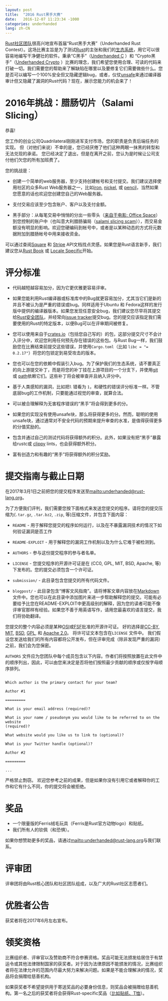 ```yaml
---
layout: post
title:  "2016 Rust黑手大赛"
date:   2016-12-07 11:23:34 -1000
categories: underhanded
lang: zh-CN
---
```


[Rust社区团队](https://community.rs)很高兴地宣布首届“Rust黑手大赛”（Underhanded Rust Contest）。这场比赛主旨是为了测试[Rust](https://www.rust-lang.org/)的主张和我们的[生态系统](https://crates.io/)，用它可以很容易地编写干净健壮的软件。秉承“C黑手”（[Underhanded C](http://www.underhanded-c.org/) ）和 “Crypto黑手”（[Underhanded
Crypto](https://underhandedcrypto.com/) ）比赛的理念，我们希望您使用合理、可读的代码来打破一切。我们需要您的帮助来了解缺陷在哪里以及要修复它们需要做些什么。您是否可以编写一个100%安全但又隐藏逻辑bug，或者，仪仗[unsafe](https://doc.rust-lang.org/book/unsafe.html)来通过编译器审计但又隐藏了漏洞的Rust代码？现在，展示您能力的机会来了！


# 2016年挑战：腊肠切片（Salami Slicing）

恭喜!

您工作的创业公司Quadrilateral刚刚进军支付市场，您的职责是负责后端任务的实现。
但（对他们来说）不幸的是，您已经厌倦了他们这种两眼一抹黑的转型和无法兑现的承诺。
您已经决定了退出，但是在离开之前，您认为是时候让公司支付他们欠您的所有加班费了。

您的挑战是：

* 创建一个简单的web服务器，至少支持创建帐号和支付提交。我们建议选择使用社区的众多Rust Web服务器之一，比如[iron](https://crates.io/crates/iron),
[nickel](https://crates.io/crates/nickel), 或
[pencil](https://crates.io/crates/pencil)，当然如果您愿意的话也欢迎您创建您自己的Web服务器。

* 支付交易应该至少包含账户、客户以及支付金额。

* 黑手部分：从每笔交易中悄悄的分出一些零头（[来自于电影: Office Space](https://en.wikipedia.org/wiki/Office_Space)）到您控制的账户中（也叫意大利腊肠骗局（[salami slicing
scam](https://en.wikipedia.org/wiki/Salami_slicing)）），而交易金额没有明显的影响。欢迎您硬编码到帐号中，或者是以某种动态的方式将元数据附加到腊肠帐号中用来接收资金。

可以通过查阅[Square](https://docs.connect.squareup.com/api/connect/v2/) 和
[Stripe](https://stripe.com/docs/api) API文档找点灵感。如果您是Rust语言新手，我们建议您从[Rust
Book](https://doc.rust-lang.org/book/) 或 [Locale
Specific](https://github.com/ctjhoa/rust-learning#locale-links)开始。

# 评分标准

* 代码越短越容易加分，因为它更优雅更容易评审。

* 如果您能利用Rust编译器或标准库中的Bug就更容易加分，尤其当它们是新的并且不被认为是严重的错误或bug。同样适用于Ubuntu 和 Fedora这样的发行版中提供的编译器版本。如果您发现任意安全bug，我们建议您尽早将其提交给[Rust安全团队](https://www.rust-lang.org/en-US/security.html)，并经常向[issue tracker](https://github.com/rust-lang/rust/issues)提交bug。您的提交应该指定我们需要使用的Rust的特定版本，以便Bug可以在评审期间被修复。

* 您可以使用来自于[crates.io](https://crates.io)（包括您自己写的）的包，这部分提交尺寸不会计入评分中，欢迎您利用任何预先存在错误的这些包。与Rust Bug一样，我们鼓励您在比赛结束前提交这些错误，并使用`Cargo.toml`（比如 `libc = "= 0.2.17"`）将您的包锁定到易受攻击的版本。

* 您也可以在您的依赖中假装引入bug。为了保护我们的生态系统，请不要真正的向上游提交补丁，而是将您的补丁挂在上游项目的一个分支下，并使用[git](http://doc.crates.io/specifying-dependencies.html#specifying-dependencies-from-git-repositories)
或
[path](http://doc.crates.io/specifying-dependencies.html#specifying-path-dependencies)依赖它们。这些补丁将会被审查并且纳入评分中。

* 基于人类感知的漏洞，比如把`l` 错看为 `1`，和硬性的错误评分标准一样。不管底层bug的工作机制，只要能通过视觉的审查，就算合法。

* 可以被合理解释为无害程序错误的“黑手”将会得到更多的分。

* 如果您的实现没有使用unsafe块，那么将获得更多的分。然而，聪明的使用unsafe块，通过通常对不安全代码的预期来提升审查的水准，是值得获得更多的分值奖励的。

* 包含并通过自己的测试代码将获得额外的积分。此外，如果没有把“黑手”暴露给rustc或 [clippy](https://github.com/Manishearth/rust-clippy) lints，也会获得额外积分。

* 富有创造力和有趣的“黑手”将获得额外的积分奖励。

# 提交指南与截止日期

在2017年3月1日之前把您的提交程序发送至<mailto:underhanded@rust-lang.org>。

为了方便我们评判，我们需要您按下面格式来发送您提交的程序。请将您的提交压缩为(`.tar.gz`, `.tar.bz2`, `.zip`, 等)压缩文件，并包含下面内容：

* `README` - 用于解释您提交的程序如何运行，以及在不暴露漏洞技术的情况下如何验证漏洞是否工作

* `README-EXPLOIT` - 用于解释您的漏洞工作机制以及为什么它难于被检测到。

* `AUTHORS` - 参与这份提交程序的参与者名单。

* `LICENSE` - 您提交程序的开源许可证是在 (CC0,
  GPL, MIT, BSD, Apache, 等)下发布的。您的提交必须包含一个许可证。

* `submission/` - 此目录包含您提交的所有代码文件。

* `blogpost/` - 此目录包含“博客文风指南”。请将博客文章内容放在[Markdown](https://daringfireball.net/projects/markdown/)文件中。您也可以在此目录中添加图片来进一步帮助解释您的提交。可能有必要给予比您在README-EXPLOIT中更高级别的解释，因为您的读者可能不像评审官那样有经验。如果您不善于用英语写作，请用您最喜欢的语言提交，我们将协助翻译。

您提交的整个内容必须是某种[OSI](https://opensource.org/licenses)或[FSF](https://www.gnu.org/licenses/license-list.html%20and)批准的开源许可证。 好的选择是[CC-BY](https://creativecommons.org/licenses/by/2.0/),
[MIT](https://opensource.org/licenses/MIT),
[BSD](https://opensource.org/licenses/BSD-3-Clause),
[GPL](https://www.gnu.org/licenses/gpl-3.0.en.html), 和 [Apache
2.0](https://www.apache.org/licenses/LICENSE-2.0)。 将许可证文本包含在`LICENSE` 文件中。 我们假设您发送给我们的所有内容都将公开发布，但在评审完成（除非发现严重的漏洞）之前，我们会为您保密。

`AUTHORS` 文件应为您团队中每个成员包含以下内容。作者们将按照放置在此文件中的顺序列出，因此，可以由您来决定是否将他们按照最少贡献的顺序或仅按字母顺序排列。


```

Which author is the primary contact for your team?

Author #1

=========

What is your email address (required)?

What is your name / pseudonym you would like to be referred to on the website
(required)?

What website would you like us to link to (optional)?

What is your Twitter handle (optional)?

Author #2

=========

...

```

严格禁止剽窃。 欢迎您参考之前的成果，但是如果你没有引用它或者解释你的工作和它有什么不同，你的提交将会被拒绝。

# 奖品

* 一个限量版的Ferris绒毛玩具（Ferris是Rust官方动物logo）和贴纸。
* 我们所有人的钦佩（和恐惧）。

如果你想赞助更多的奖品，请通过<mailto:underhanded@rust-lang.org>与我们联系。

# 评审团

评审团将由Rust核心团队和社区团队组成，以及广大的Rust社区志愿者们。

# 优胜者公告

获奖者将在2017年6月左右宣布。

# 领奖资格

比赛组织者、评审官以及赞助商不符合参赛资格。奖品可能无法颁发给居住于有禁运令或其他法律限制国家的获奖者。对于因为法律原因不能颁发的情况，比赛组织者将在法律允许的范围内尽最大努力来解决问题。如果是不能合理解决的情况，奖品将会捐赠给慈善机构。

如果获奖者不希望提供用于寄送奖品的必要身份信息，则奖品会被捐赠给慈善机构。第一名之后的获奖者将会获得Rust-specific奖品（[比如贴纸、T恤](https://gist.github.com/brson/169768d19359fcac631c0bf7998acca8)）。
